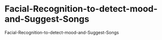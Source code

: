 # Facial-Recognition-to-detect-mood-and-Suggest-Songs
Facial-Recognition-to-detect-mood-and-Suggest-Songs
